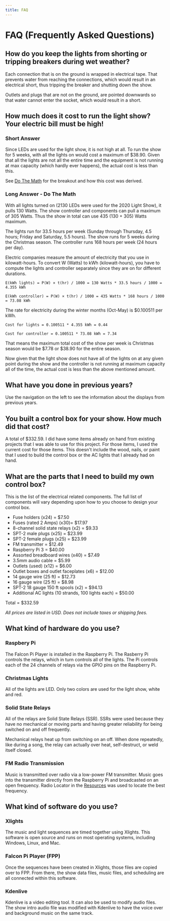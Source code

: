 ```yaml
---
title: FAQ
---
```


# FAQ (Frequently Asked Questions)

## How do you keep the lights from shorting or tripping breakers during wet weather?

Each connection that is on the ground is wrapped in electrical tape. That prevents water from
reaching the connections, which would result in an electrical short, thus tripping the breaker and
shutting down the show.

Outlets and plugs that are not on the ground, are pointed downwards so that water cannot enter the
socket, which would result in a short.

## How much does it cost to run the light show? Your electric bill must be high!

### Short Answer

Since LEDs are used for the light show, it is not high at all. To run the show for 5 weeks, 
with all the lights on would cost a maximum of $38.90.  Given that all the lights are not all the entire time and
the equipment is not running at max capacity (which hardly ever happens), the actual cost is less than this.

See [Do The Math](#long-answer-do-the-math) for the breakout and how this cost was derived.

### Long Answer - Do The Math

With all lights turned on (2130 LEDs were used for the 2020 Light Show), it pulls 130 Watts.
The show controller and components can pull a maximum of 305 Watts.
Thus the show in total can use 435 (130 + 305) Watts maximum.

The lights run for 33.5 hours per week (Sunday through Thursday, 4.5 hours; Friday and Saturday, 5.5 hours).
The show runs for 5 weeks during the Christmas season.
The controller runs 168 hours per week (24 hours per day).

Electric companies measure the amount of electricity that you use in kilowatt-hours.
To convert W (Watts) to kWh (kilowatt-hours), you have to compute the lights and controller separately
since they are on for different durations.

```shell
E(kWh lights) = P(W) × t(hr) / 1000 = 130 Watts * 33.5 hours / 1000 = 4.355 kWh

E(kWh controller) = P(W) × t(hr) / 1000 = 435 Watts * 168 hours / 1000 = 73.08 kWh
```

The rate for electricity during the winter months (Oct-May) is $0.100511 per kWh.

```shell
Cost for lights = 0.100511 * 4.355 kWh = 0.44

Cost for controller = 0.100511 * 73.08 kWh = 7.34
```

That means the maximum total cost of the show per week is 
Christmas season would be $7.78 or $38.90 for the entire season.

Now given that the light show does not have all of the lights on at any given point during the show and
the controller is not running at maximum capacity all of the time, the
actual cost is less than the above mentioned amount.

## What have you done in previous years?

Use the navigation on the left to see the information about the displays from previous years.

## You built a control box for your show. How much did that cost?

A total of $332.59.
I did have some items already on hand from existing projects that I was able
to use for this project. For those items, I used the current cost for those items.
This doesn't include the wood, nails, or paint that I used to build the control box
or the AC lights that I already had on hand.

## What are the parts that I need to build my own control box?

This is the list of the electrical related components. The full list of components will vary depending
upon how to you choose to design your control box.

* Fuse holders (x24) = $7.50
* Fuses (rated 2 Amps) (x30)= $17.97
* 8-channel solid state relays (x2) = $9.33
* SPT-2 male plugs (x25) = $23.99
* SPT-2 female plugs (x25) = $23.99
* FM transmitter = $12.49
* Raspberry Pi 3 = $40.00
* Assorted breadboard wires (x40) = $7.49
* 3.5mm audio cable = $5.99
* Outlets (used) (x12) = $6.00
* Outlet boxes and outlet faceplates (x6) = $12.00
* 14 gauge wire (25 ft) = $12.73
* 16 gauge wire (25 ft) = $8.98
* SPT-2 18 gauge 150 ft spools (x2) = $94.13
* Additional AC lights (10 strands, 100 lights each) = $50.00

Total = $332.59 

*All prices are listed in USD. Does not include taxes or shipping fees.*

## What kind of hardware do you use?

### Raspbery Pi

The Falcon Pi Player is installed in the Raspberry Pi. The Rasberry Pi controls the relays, which in turn
controls all of the lights. The Pi controls each of the 24 channels of relays via the GPIO pins on the
Raspberry Pi.

### Christmas Lights

All of the lights are LED. Only two colors are used for the light show, white and red.

### Solid State Relays

All of the relays are Solid State Relays (SSR). SSRs were used because they have no mechanical or moving
parts and having greater reliability for being switched on and off frequently. 

Mechanical relays heat up from switching on an off. When done repeatedly, like during a song, the relay can
actually over heat, self-destruct, or weld itself closed.

### FM Radio Transmission

Music is transmitted over radio via a low-power FM transmitter. Music goes into the transmitter directly from
the Raspberry Pi and broadcasted on an open frequency. Radio Locator in the
[Resources](/other-information/resources) was used to locate the best frequency.

## What kind of software do you use?

### Xlights

The music and light sequences are timed together using Xlights. This software is open source
and runs on most operating systems, including Windows, Linux, and Mac.

### Falcon Pi Player (FPP)

Once the sequences have been created in Xlights, those files are copied over to FPP. From there, the
show data files, music files, and scheduling are all connected within this software.

### Kdenlive

Kdenlive is a video editing tool. It can also be used to modify audio files. The show intro audio file was
modified with Kdenlive to have the voice over and background music on the same track.